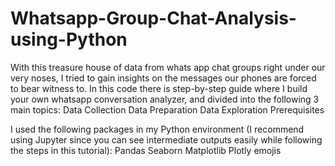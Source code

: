 # Whatsapp-Group-Chat-Analysis-using-Python
With this treasure house of data from whats app chat groups right under our very noses, I tried to gain insights on the messages our phones are forced to bear witness to. 
In this code there is step-by-step guide where I build your own whatsapp conversation analyzer, and  divided into the following 3 main topics:
Data Collection
Data Preparation
Data Exploration
Prerequisites

I used the following packages  in my Python environment (I recommend using Jupyter since you can see intermediate outputs easily while following the steps in this tutorial):
Pandas
Seaborn
Matplotlib
Plotly
emojis
